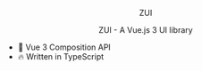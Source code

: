 
<p align="center">
  ZUI
</p>

<p align="center">ZUI - A Vue.js 3 UI library</p>

- 💪 Vue 3 Composition API
- 🔥 Written in TypeScript
